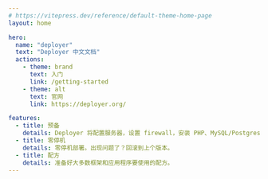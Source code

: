 ```yaml
---
# https://vitepress.dev/reference/default-theme-home-page
layout: home

hero:
  name: "deployer"
  text: "Deployer 中文文档"
  actions:
    - theme: brand
      text: 入门
      link: /getting-started
    - theme: alt
      text: 官网
      link: https://deployer.org/

features:
  - title: 预备
    details: Deployer 将配置服务器，设置 firewall，安装 PHP、MySQL/Postgres，配置 HTTPS 等等。
  - title: 零停机
    details: 零停机部署。出现问题了？回滚到上个版本。
  - title: 配方
    details: 准备好大多数框架和应用程序要使用的配方。
---
```

